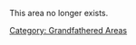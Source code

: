 This area no longer exists.

[Category: Grandfathered
Areas](Category:_Grandfathered_Areas "wikilink")
